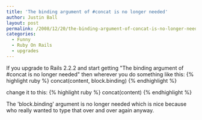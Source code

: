 ```yaml
---
title: 'The binding argument of #concat is no longer needed'
author: Justin Ball
layout: post
permalink: /2008/12/20/the-binding-argument-of-concat-is-no-longer-needed/
categories:
  - Funny
  - Ruby On Rails
  - upgrades
---
```


If you upgrade to Rails 2.2.2 and start getting "The binding argument of #concat is no longer needed"  then wherever you do something like this:
{% highlight ruby %}
concat(content, block.binding)
{% endhighlight %}

change it to this:
{% highlight ruby %}
concat(content)
{% endhighlight %}

The 'block.binding' argument is no longer needed which is nice because who really wanted to type that over and over again anyway.
